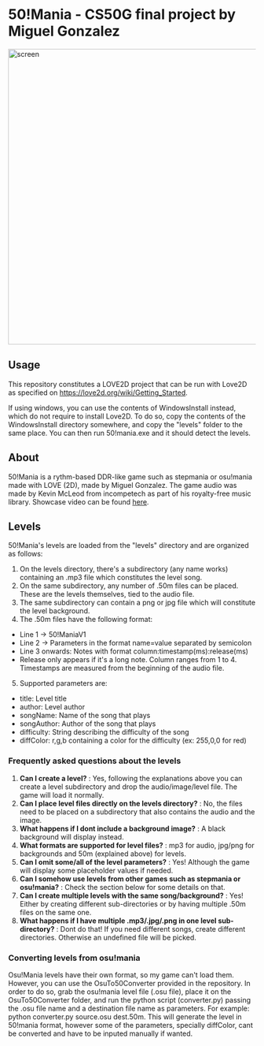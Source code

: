# 50!Mania - CS50G final project by Miguel Gonzalez

<img alt="screen" src="https://user-images.githubusercontent.com/44068372/100547206-c13cb900-3265-11eb-98e0-fad26fba13e4.png" width="600"/>

## Usage

This repository constitutes a LOVE2D project that can be run with Love2D as specified on https://love2d.org/wiki/Getting_Started.

If using windows, you can use the contents of WindowsInstall instead, which do not require to install Love2D. 
To do so, copy the contents of the WindowsInstall directory somewhere, and copy the "levels" folder to the same place. You can then run
50!mania.exe and it should detect the levels.

## About

50!Mania is a rythm-based DDR-like game such as stepmania or osu!mania made with LOVE (2D), made by Miguel Gonzalez. The game audio was made by Kevin McLeod from incompetech as part of his royalty-free
music library. Showcase video can be found [here](https://www.youtube.com/watch?v=POeyXxUaCU0).

## Levels

50!Mania's levels are loaded from the "levels" directory and are organized as follows:

1. On the levels directory, there's a subdirectory (any name works) containing an .mp3 file which constitutes the level song.
2. On the same subdirectory, any number of .50m files can be placed. These are the levels themselves, tied to the audio file.
3. The same subdirectory can contain a png or jpg file which will constitute the level background.
4. The .50m files have the following format:

- Line 1 -> 50!ManiaV1
- Line 2 -> Parameters in the format name=value separated by semicolon
- Line 3 onwards: Notes with format column:timestamp(ms):release(ms)
- Release only appears if it's a long note. Column ranges from 1 to 4. Timestamps are measured from the beginning of the audio file.

5. Supported parameters are:

- title: Level title
- author: Level author
- songName: Name of the song that plays
- songAuthor: Author of the song that plays
- difficulty: String describing the difficulty of the song
- diffColor: r,g,b containing a color for the difficulty (ex: 255,0,0 for red)

### Frequently asked questions about the levels

1. **Can I create a level?** : Yes, following the explanations above you can create a level subdirectory and drop the audio/image/level file. The game will load it normally.
2. **Can I place level files directly on the levels directory?** : No, the files need to be placed on a subdirectory that also contains the audio and the image.
3. **What happens if I dont include a background image?** : A black background will display instead.
4. **What formats are supported for level files?** : mp3 for audio, jpg/png for backgrounds and 50m (explained above) for levels.
5. **Can I omit some/all of the level parameters?** : Yes! Although the game will display some placeholder values if needed.
6. **Can I somehow use levels from other games such as stepmania or osu!mania?** : Check the section below for some details on that.
7. **Can I create multiple levels with the same song/background?** : Yes! Either by creating different sub-directories or by having multiple .50m files on the same one.
8. **What happens if I have multiple .mp3/.jpg/.png in one level sub-directory?** : Dont do that! If you need different songs, create different directories. Otherwise an undefined file will be picked.

### Converting levels from osu!mania

Osu!Mania levels have their own format, so my game can't load them. However, you can use the OsuTo50Converter provided in the repository. In order to do so, grab the osu!mania level file (.osu file), place
it on the OsuTo50Converter folder, and run the python script (converter.py) passing the .osu file name and a destination file name as parameters. For example: python converter.py source.osu dest.50m. This
will generate the level in 50!mania format, however some of the parameters, specially diffColor, cant be converted and have to be inputed manually if wanted.
